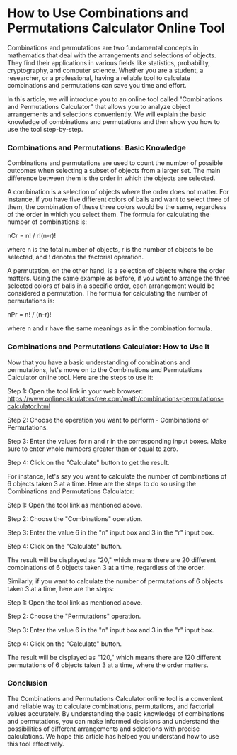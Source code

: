 How to Use Combinations and Permutations Calculator Online Tool
===============================================================

Combinations and permutations are two fundamental concepts in mathematics that deal with the arrangements and selections of objects. They find their applications in various fields like statistics, probability, cryptography, and computer science. Whether you are a student, a researcher, or a professional, having a reliable tool to calculate combinations and permutations can save you time and effort.

In this article, we will introduce you to an online tool called "Combinations and Permutations Calculator" that allows you to analyze object arrangements and selections conveniently. We will explain the basic knowledge of combinations and permutations and then show you how to use the tool step-by-step.

###  Combinations and Permutations: Basic Knowledge 

Combinations and permutations are used to count the number of possible outcomes when selecting a subset of objects from a larger set. The main difference between them is the order in which the objects are selected.

A combination is a selection of objects where the order does not matter. For instance, if you have five different colors of balls and want to select three of them, the combination of these three colors would be the same, regardless of the order in which you select them. The formula for calculating the number of combinations is:

nCr = n! / r!(n-r)!

where n is the total number of objects, r is the number of objects to be selected, and ! denotes the factorial operation.

A permutation, on the other hand, is a selection of objects where the order matters. Using the same example as before, if you want to arrange the three selected colors of balls in a specific order, each arrangement would be considered a permutation. The formula for calculating the number of permutations is:

nPr = n! / (n-r)!

where n and r have the same meanings as in the combination formula.

###  Combinations and Permutations Calculator: How to Use It 

Now that you have a basic understanding of combinations and permutations, let's move on to the Combinations and Permutations Calculator online tool. Here are the steps to use it:

Step 1: Open the tool link in your web browser: <https://www.onlinecalculatorsfree.com/math/combinations-permutations-calculator.html>

Step 2: Choose the operation you want to perform - Combinations or Permutations.

Step 3: Enter the values for n and r in the corresponding input boxes. Make sure to enter whole numbers greater than or equal to zero.

Step 4: Click on the "Calculate" button to get the result.

For instance, let's say you want to calculate the number of combinations of 6 objects taken 3 at a time. Here are the steps to do so using the Combinations and Permutations Calculator:

Step 1: Open the tool link as mentioned above.

Step 2: Choose the "Combinations" operation.

Step 3: Enter the value 6 in the "n" input box and 3 in the "r" input box.

Step 4: Click on the "Calculate" button.

The result will be displayed as "20," which means there are 20 different combinations of 6 objects taken 3 at a time, regardless of the order.

Similarly, if you want to calculate the number of permutations of 6 objects taken 3 at a time, here are the steps:

Step 1: Open the tool link as mentioned above.

Step 2: Choose the "Permutations" operation.

Step 3: Enter the value 6 in the "n" input box and 3 in the "r" input box.

Step 4: Click on the "Calculate" button.

The result will be displayed as "120," which means there are 120 different permutations of 6 objects taken 3 at a time, where the order matters.

###  Conclusion 

The Combinations and Permutations Calculator online tool is a convenient and reliable way to calculate combinations, permutations, and factorial values accurately. By understanding the basic knowledge of combinations and permutations, you can make informed decisions and understand the possibilities of different arrangements and selections with precise calculations. We hope this article has helped you understand how to use this tool effectively.